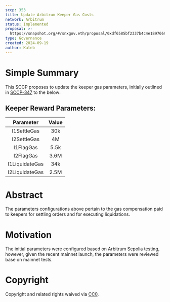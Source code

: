 ```yaml
---
sccp: 353
title: Update Arbitrum Keeper Gas Costs
network: Arbitrum
status: Implemented
proposal: >-
  https://snapshot.org/#/snxgov.eth/proposal/0xdf6585bf2337b4c4e1897669e51bb9d598c1833ba46cb3b90dd30b8b01197323
type: Governance
created: 2024-09-19
author: Kaleb
---
```


# Simple Summary

This SCCP proposes to update the keeper gas parameters, initially outlined in [SCCP-347](https://sips.synthetix.io/sccp/sccp-347/) to the below:

## Keeper Reward Parameters:

|     **Parameter**     | **Value** |
|:---------------------:|:---------:|
|      l1SettleGas      |   30k     |
|      l2SettleGas      |    4M     |
|       l1FlagGas       |   5.5k    |
|       l2FlagGas       |   3.6M    |
|     l1LiquidateGas    |   34k     |
|     l2LiquidateGas    |  2.5M     |


# Abstract

The parameters configurations above pertain to the gas compensation paid to keepers for settling orders and for executing liquidations.


# Motivation

The initial parameters were configured based on Arbitrum Sepolia testing, however, given the recent mainnet launch, the parameters were reviewed base on mainnet tests.

# Copyright
Copyright and related rights waived via [CC0](https://creativecommons.org/publicdomain/zero/1.0/).
